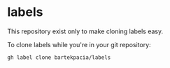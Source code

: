 # labels

This repository exist only to make cloning labels easy.

To clone labels while you're in your git repository:

```console
gh label clone bartekpacia/labels
```
